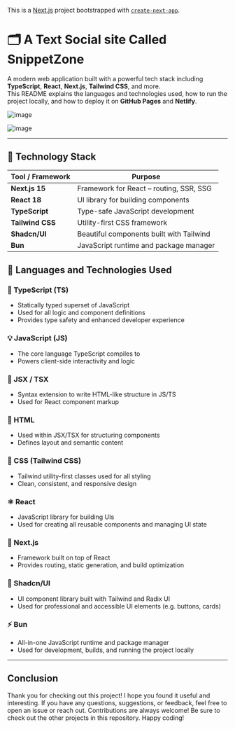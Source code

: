 This is a [Next.js](https://nextjs.org) project bootstrapped with [`create-next-app`](https://nextjs.org/docs/app/api-reference/cli/create-next-app).




# 🗂️ A Text Social site Called SnippetZone


A modern web application built with a powerful tech stack including **TypeScript**, **React**, **Next.js**, **Tailwind CSS**, and more.  
This README explains the languages and technologies used, how to run the project locally, and how to deploy it on **GitHub Pages** and **Netlify**.

![image](https://github.com/user-attachments/assets/c5284345-421f-4d63-b221-2df1e558a25a)


![image](https://github.com/user-attachments/assets/95f73e22-631f-4b7c-b3ad-cff73ca145ec)


---

## 🧱 Technology Stack

| Tool / Framework       | Purpose                                  |
|------------------------|------------------------------------------|
| **Next.js 15**         | Framework for React – routing, SSR, SSG  |
| **React 18**           | UI library for building components       |
| **TypeScript**         | Type-safe JavaScript development         |
| **Tailwind CSS**       | Utility-first CSS framework              |
| **Shadcn/UI**          | Beautiful components built with Tailwind |
| **Bun**                | JavaScript runtime and package manager   |


## 🧰 Languages and Technologies Used

### 📘 TypeScript (TS)
- Statically typed superset of JavaScript
- Used for all logic and component definitions
- Provides type safety and enhanced developer experience

### 💡 JavaScript (JS)
- The core language TypeScript compiles to
- Powers client-side interactivity and logic

### 🧩 JSX / TSX
- Syntax extension to write HTML-like structure in JS/TS
- Used for React component markup

### 🧱 HTML
- Used within JSX/TSX for structuring components
- Defines layout and semantic content

### 🎨 CSS (Tailwind CSS)
- Tailwind utility-first classes used for all styling
- Clean, consistent, and responsive design

### ⚛️ React
- JavaScript library for building UIs
- Used for creating all reusable components and managing UI state

### 🚀 Next.js
- Framework built on top of React
- Provides routing, static generation, and build optimization

### 🎯 Shadcn/UI
- UI component library built with Tailwind and Radix UI
- Used for professional and accessible UI elements (e.g. buttons, cards)

### ⚡ Bun
- All-in-one JavaScript runtime and package manager
- Used for development, builds, and running the project locally

---





## Conclusion
Thank you for checking out this project! I hope you found it useful and interesting. If you have any questions, suggestions, or feedback, feel free to open an issue or reach out. Contributions are always welcome! Be sure to check out the other projects in this repository. Happy coding!
